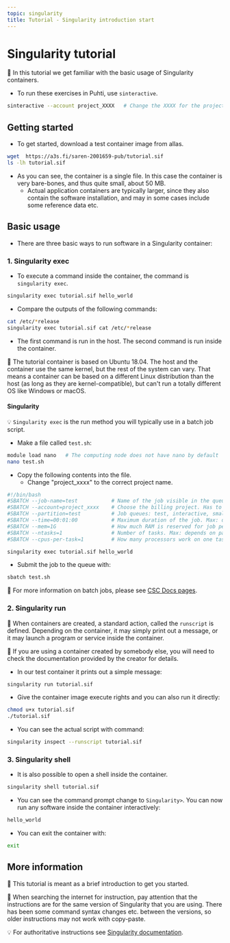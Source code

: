 ```yaml
---
topic: singularity
title: Tutorial - Singularity introduction start
---
```


# Singularity tutorial

💬 In this tutorial we get familiar with the basic usage of Singularity containers. 

- To run these exercises in Puhti, use `sinteractive`.
```bash
sinteractive --account project_XXXX   # Change the XXXX for the project number
```
## Getting started

- To get started, download a test container image from allas.
```bash
wget  https://a3s.fi/saren-2001659-pub/tutorial.sif
ls -lh tutorial.sif
```
- As you can see, the container is a single file. In this case the container is very bare-bones, and thus quite small, about 50 MB. 
    - Actual application containers are typically larger, since they also contain the 
software installation, and may in some cases include some reference data etc.

## Basic usage

- There are three basic ways to run software in a Singularity container:

### 1. Singularity exec
- To execute a command inside the container, the command is `singularity exec`.
```bash
singularity exec tutorial.sif hello_world
```
- Compare the outputs of the following commands:
```bash
cat /etc/*release
singularity exec tutorial.sif cat /etc/*release
```
- The first command is run in the host. The second command is run inside the container.

💭 The tutorial container is based on Ubuntu 18.04. The host and the container use the same kernel, but the rest of the system can vary. That means a container can be based on a different Linux distribution than the host (as long as they are kernel-compatible), but can't run a totally different OS like Windows or macOS.

#### Singularity
💡 `Singularity exec` is the run method you will typically use in a batch job script.

- Make a file called `test.sh`:
```bash
module load nano   # The computing node does not have nano by default
nano test.sh
```
- Copy the following contents into the file. 
    - Change "project_xxxx" to the correct project name.
```bash
#!/bin/bash
#SBATCH --job-name=test           # Name of the job visible in the queue.
#SBATCH --account=project_xxxx    # Choose the billing project. Has to be defined!
#SBATCH --partition=test          # Job queues: test, interactive, small, large, longrun, hugemem, hugemem_longrun
#SBATCH --time=00:01:00           # Maximum duration of the job. Max: depends of the partition. 
#SBATCH --mem=1G                  # How much RAM is reserved for job per node.
#SBATCH --ntasks=1                # Number of tasks. Max: depends on partition.
#SBATCH --cpus-per-task=1         # How many processors work on one task. Max: Number of CPUs per node.

singularity exec tutorial.sif hello_world
```
- Submit the job to the queue with:
```bash
sbatch test.sh
```
💭 For more information on batch jobs, please see [CSC Docs pages](https://docs.csc.fi/computing/running/getting-started/).

### 2. Singularity run
💬 When containers are created, a standard action, called the `runscript` is defined. Depending on the container, it may simply print out a message, or it may launch a program or service inside the container. 

💭 If you are using a container created by somebody else, you will need to check the documentation provided by the creator for details.

- In our test container it prints out a simple message:
```bash
singularity run tutorial.sif
```
- Give the container image execute rights and you can also run it directly:
```bash
chmod u+x tutorial.sif
./tutorial.sif
```
- You can see the actual script with command:
```bash
singularity inspect --runscript tutorial.sif
```

### 3. Singularity shell
- It is also possible to open a shell inside the container. 
```bash
singularity shell tutorial.sif
```
- You can see the command prompt change to `Singularity>`. You can now run any software inside the container interactively:
```bash
hello_world
```
- You can exit the container with:
```bash
exit
```

## More information

💬 This tutorial is meant as a brief introduction to get you started.

💭 When searching the internet for instruction, pay attention that the instructions are for the same version of Singularity that you are using. There has been some command syntax changes etc. between the versions, so older instructions may not work with copy-paste.

💡 For authoritative instructions see [Singularity documentation](https://sylabs.io/docs/).

